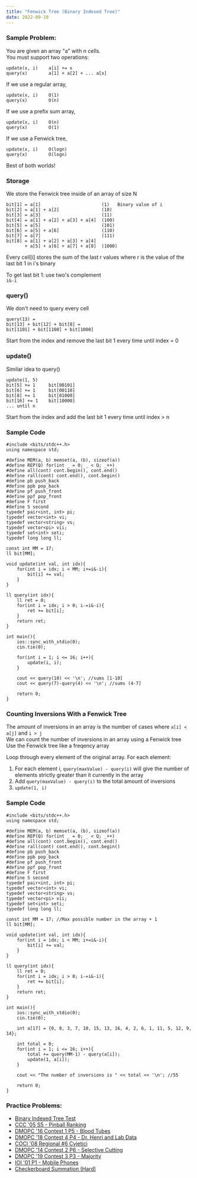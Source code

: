 ```yaml
---
title: "Fenwick Tree (Binary Indexed Tree)"
date: 2022-09-10
---
```


### Sample Problem:  
You are given an array "a" with n cells.  
You must support two operations: 
```
update(x, i)    a[i] += x  
query(x)        a[1] + a[2] + ... a[x]  
```
  
If we use a regular array,  
```
update(x, i)    O(1)  
query(x)        O(n)  
```
  
If we use a prefix sum array, 
```
update(x, i)    O(n)  
query(x)        O(1)  
```
  
If we use a Fenwick tree,  
```
update(x, i)    O(logn)  
query(x)        O(logn)  
```
  
Best of both worlds!  
  
### Storage  
We store the Fenwick tree inside of an array of size N  
  
```
bit[1] = a[1]                       (1)   Binary value of i  
bit[2] = a[1] + a[2]                (10)  
bit[3] = a[3]                       (11)  
bit[4] = a[1] + a[2] + a[3] + a[4]  (100)  
bit[5] = a[5]                       (101)  
bit[6] = a[5] + a[6]                (110)  
bit[7] = a[7]                       (111)  
bit[8] = a[1] + a[2] + a[3] + a[4] 
       + a[5] + a[6] + a[7] + a[8]  (1000)  
```
  
Every cell[i] stores the sum of the last r values where r is the value of the last bit 1 in i's binary  
  
To get last bit 1: use two's complement  
`i&-i`  
  
### query()  
We don't need to query every cell   
```
query(13) =   
bit[13] + bit[12] + bit[8] =   
bit[1101] + bit[1100] + bit[1000]  
```
  
Start from the index and remove the last bit 1 every time until index = 0  
  
### update()  
Similar idea to query()  
```
update(1, 5)  
bit[5] += 1     bit[00101]  
bit[6] += 1     bit[00110]  
bit[8] += 1     bit[01000]  
bit[16] += 1    bit[10000]  
... until n  
```
  
Start from the index and add the last bit 1 every time until index > n  
  
### Sample Code  
```
#include <bits/stdc++.h>
using namespace std;

#define MEM(a, b) memset(a, (b), sizeof(a))
#define REP(Q) for(int _ = 0; _ < Q; _++)
#define all(cont) cont.begin(), cont.end()
#define rall(cont) cont.end(), cont.begin()
#define pb push_back
#define ppb pop_back
#define pf push_front
#define ppf pop_front
#define F first
#define S second
typedef pair<int, int> pi;
typedef vector<int> vi;
typedef vector<string> vs;
typedef vector<pi> vii;
typedef set<int> seti;
typedef long long ll;

const int MM = 17;
ll bit[MM];

void update(int val, int idx){
    for(int i = idx; i < MM; i+=i&-i){
        bit[i] += val;
    }
}

ll query(int idx){
    ll ret = 0;
    for(int i = idx; i > 0; i-=i&-i){
        ret += bit[i];
    }
    return ret;
}

int main(){
    ios::sync_with_stdio(0);
    cin.tie(0);
    
    for(int i = 1; i <= 16; i++){
        update(i, i);
    }

    cout << query(10) << '\n'; //sums [1-10]
    cout << query(7)-query(4) << '\n'; //sums (4-7]

    return 0;
}
```

### Counting Inversions With a Fenwick Tree
The amount of inversions in an array is the number of cases where `a[i] < a[j]` and `i > j`  
We can count the number of inversions in an array using a Fenwick tree  
Use the Fenwick tree like a freqency array  

Loop through every element of the original array. For each element: 
1. For each element i, `query(maxValue) - query(i)` will give the number of elements strictly greater than it currently in the array
2. Add `query(maxValue) - query(i)` to the total amount of inversions
3. `update(1, i)`  
  
### Sample Code
```
#include <bits/stdc++.h>
using namespace std;

#define MEM(a, b) memset(a, (b), sizeof(a))
#define REP(Q) for(int _ = 0; _ < Q; _++)
#define all(cont) cont.begin(), cont.end()
#define rall(cont) cont.end(), cont.begin()
#define pb push_back
#define ppb pop_back
#define pf push_front
#define ppf pop_front
#define F first
#define S second
typedef pair<int, int> pi;
typedef vector<int> vi;
typedef vector<string> vs;
typedef vector<pi> vii;
typedef set<int> seti;
typedef long long ll;

const int MM = 17; //Max possible number in the array + 1
ll bit[MM];

void update(int val, int idx){
    for(int i = idx; i < MM; i+=i&-i){
        bit[i] += val;
    }
}

ll query(int idx){
    ll ret = 0;
    for(int i = idx; i > 0; i-=i&-i){
        ret += bit[i];
    }
    return ret;
}

int main(){
    ios::sync_with_stdio(0);
    cin.tie(0);
    
    int a[17] = {0, 8, 3, 7, 10, 15, 13, 16, 4, 2, 6, 1, 11, 5, 12, 9, 14};

    int total = 0;
    for(int i = 1; i <= 16; i++){
        total += query(MM-1) - query(a[i]);
        update(1, a[i]);
    }
    
    cout << "The number of inversions is " << total << '\n'; //55

    return 0;
}
```

### Practice Problems:
- [Binary Indexed Tree Test](https://dmoj.ca/problem/ds1)
- [CCC '05 S5 - Pinball Ranking](https://dmoj.ca/problem/ccc05s5)
- [DMOPC '16 Contest 1 P5 - Blood Tubes](https://dmoj.ca/problem/dmopc16c1p5)
- [DMOPC '18 Contest 4 P4 - Dr. Henri and Lab Data](https://dmoj.ca/problem/dmopc18c4p4)
- [COCI '08 Regional #6 Cvjetici](https://dmoj.ca/problem/crci08p6)
- [DMOPC '14 Contest 2 P6 - Selective Cutting](https://dmoj.ca/submission/4870870)
- [DMOPC '19 Contest 3 P3 - Majority](https://dmoj.ca/problem/dmopc19c3p3)
- [IOI '01 P1 - Mobile Phones](https://dmoj.ca/problem/ioi01p1)
- [Checkerboard Summation (Hard)](https://dmoj.ca/problem/checkerhard)
